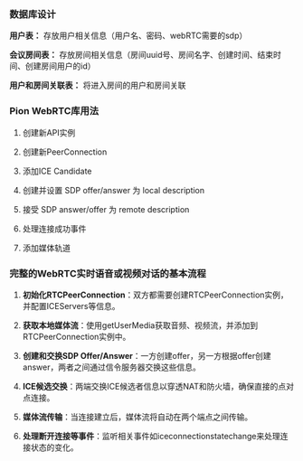 ### 数据库设计
**用户表：** 存放用户相关信息（用户名、密码、webRTC需要的sdp）

**会议房间表：** 存放房间相关信息（房间uuid号、房间名字、创建时间、结束时间、创建房间用户的id）

**用户和房间关联表：** 将进入房间的用户和房间关联


### Pion WebRTC库用法
1. 创建新API实例

2. 创建新PeerConnection

3. 添加ICE Candidate

4. 创建并设置 SDP offer/answer 为 local description

5. 接受 SDP answer/offer 为 remote description

6. 处理连接成功事件

7. 添加媒体轨道


### 完整的WebRTC实时语音或视频对话的基本流程
1. **初始化RTCPeerConnection**：双方都需要创建RTCPeerConnection实例，并配置ICEServers等信息。

2. **获取本地媒体流**：使用getUserMedia获取音频、视频流，并添加到RTCPeerConnection实例中。

3. **创建和交换SDP Offer/Answer**：一方创建offer，另一方根据offer创建answer，两者之间通过信令服务器交换这些信息。

4. **ICE候选交换**：两端交换ICE候选者信息以穿透NAT和防火墙，确保直接的点对点连接。

5. **媒体流传输**：当连接建立后，媒体流将自动在两个端点之间传输。

6. **处理断开连接等事件**：监听相关事件如iceconnectionstatechange来处理连接状态的变化。


